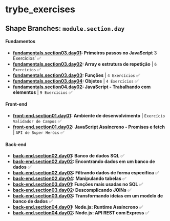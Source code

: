 # trybe_exercises

## Shape Branches: `module.section.day`

#### Fundamentos

- [**fundamentals.section03.day01**](https://github.com/CalebeLAR/trybe_exercises/tree/fundamentals.section03.day01)**: Primeiros passos no JavaScript**  3 Exercícios` ✅
- [**fundamentals.section03.day02**](https://github.com/CalebeLAR/trybe_exercises/tree/fundamentals.section03.day02)**: Array e estrutura de repetição** | `6 Exercícios` ✅
- [**fundamentals.section03.day03**](https://github.com/CalebeLAR/trybe_exercises/tree/fundamentals.section03.day03)**: Funções** | `4 Exercícios` ✅  
- [**fundamentals.section03.day04**](https://github.com/CalebeLAR/trybe_exercises/tree/fundamentals.section03.day04)**: Objetos** | `4 Exercícios` ✅  
- [**fundamentals.section04.day02**](https://github.com/CalebeLAR/trybe_exercises/tree/fundamentals.section04.day02)**: JavaScript - Trabalhando com elementos** | `9 Exercícios` ✅  

#### Front-end

- [**front-end.section01.day01**](https://github.com/CalebeLAR/trybe_exercises/tree/front-end.section01.day01)**: Ambiente de desenvolvimento** | `Exercício Validador de Campos` ✅  
- [**front-end.section01.day02**](https://github.com/CalebeLAR/trybe_exercises/tree/front-end.section01.day02)**: JavaScript Assíncrono - Promises e fetch** | `API de Super Heróis` ✅  
<!-- - [**front-end.section01.day03**](https://github.com/CalebeLAR/exercise-casa-de-cambio)**: Revisão - Casa de Câmbio** | __`fork`__ `Exercício Casa de Câmbio` ✅   -->

#### Back-end
- [**back-end.section02.day01**](https://github.com/CalebeLAR/trybe_exercises/tree/back-end.section02.day01)**: Banco de dados SQL** ✅  
- [**back-end.section02.day02**](https://github.com/CalebeLAR/trybe_exercises/tree/back-end.section02.day02)**: Encontrando dados em um banco de dados** ✅  
- [**back-end.section02.day03**](https://github.com/CalebeLAR/trybe_exercises/tree/back-end.section02.day03)**: Filtrando dados de forma específica** ✅  
- [**back-end.section02.day04**](https://github.com/CalebeLAR/trybe_exercises/tree/back-end.section02.day04)**: Manipulando tabelas** ✅
- [**back-end.section03.day01**](https://github.com/CalebeLAR/trybe_exercises/tree/back-end.section03.day01)**: Funções mais usadas no SQL** ✅
- [**back-end.section03.day02**](https://github.com/CalebeLAR/trybe_exercises/tree/back-end.section03.day02)**: Descomplicando JOINs** ✅
- [**back-end.section03.day03**](https://github.com/CalebeLAR/trybe_exercises/tree/back-end.section03.day03)**: Transformando ideias em um modelo de banco de dados** ✅
- [**back-end.section04.day01**](https://github.com/CalebeLAR/trybe_exercises/tree/back-end.section04.day01)**: Node.js: Runtime Assíncrono** ✅
- [**back-end.section04.day02**](https://github.com/CalebeLAR/trybe_exercises/tree/back-end.section04.day02)**: Node.js: API REST com Express** ✅